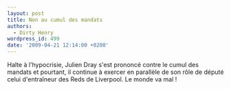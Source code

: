 ```yaml
---
layout: post
title: Non au cumul des mandats
authors:
  - Dirty Henry
wordpress_id: 499
date: '2009-04-21 12:14:00 +0200'
---
```

Halte à l'hypocrisie, Julien Dray s'est prononcé contre le cumul des mandats et pourtant, il continue à exercer en parallèle de son rôle de député celui d'entraîneur des Reds de Liverpool. Le monde va mal !
